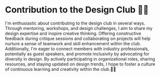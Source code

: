 # Contribution to the Design Club 🎨🌟

I'm enthusiastic about contributing to the design club in several ways. Through mentoring, workshops, and design challenges, I aim to share my design expertise and inspire creative thinking. Offering constructive feedback during critique sessions and collaborating on projects will help nurture a sense of teamwork and skill enhancement within the club. Additionally, I'm eager to connect members with industry professionals, potentially as guest speakers, and promote inclusivity by advocating for diversity in design. By actively participating in organizational roles, sharing resources, and staying updated on design trends, I hope to foster a culture of continuous learning and creativity within the club.🌱🎉

